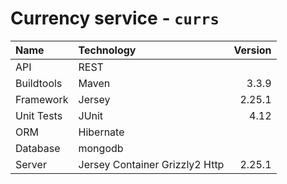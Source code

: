 # Currency service - `currs`

| Name        | Technology                     | Version |
|:------------|:-------------------------------|--------:|
| API         | REST                           |         |
| Buildtools  | Maven                          | 3.3.9   |
| Framework   | Jersey                         | 2.25.1  |
| Unit Tests  | JUnit                          | 4.12    |
| ORM         | Hibernate                      |         |
| Database    | mongodb                        |         |
| Server      | Jersey Container Grizzly2 Http | 2.25.1  |

